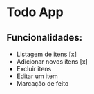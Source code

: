 # Todo App

## Funcionalidades:

- Listagem de itens [x]
- Adicionar novos itens [x]
- Excluir itens
- Editar um item
- Marcação de feito
